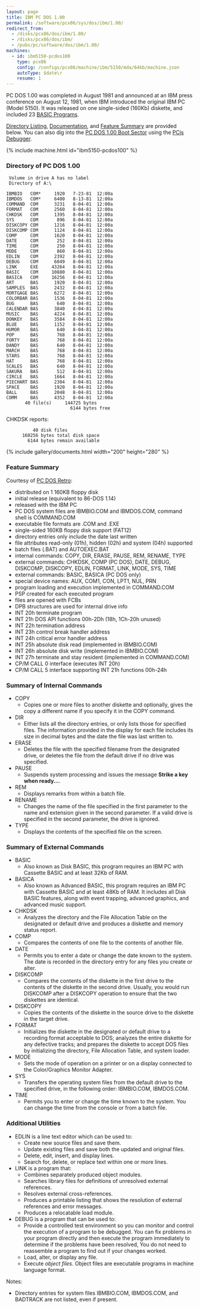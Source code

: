 ```yaml
---
layout: page
title: IBM PC DOS 1.00
permalink: /software/pcx86/sys/dos/ibm/1.00/
redirect_from:
  - /disks/pcx86/dos/ibm/1.00/
  - /disks/pcx86/dos/ibm/
  - /pubs/pc/software/dos/ibm/1.00/
machines:
  - id: ibm5150-pcdos100
    type: pcx86
    config: /configs/pcx86/machine/ibm/5150/mda/64kb/machine.json
    autoType: $date\r
    resume: 1
---
```


PC DOS 1.00 was completed in August 1981 and announced at an IBM press conference on August 12, 1981,
when IBM introduced the original IBM PC (Model 5150).  It was released on one single-sided (160Kb) diskette,
and included 23 [BASIC Programs](/software/pcx86/app/ibm/basic/1.00/).

[Directory Listing](#directory-of-pc-dos-100), [Documentation](#documents), and [Feature Summary](#feature-summary)
are provided below.  You can also dig into the [PC DOS 1.00 Boot Sector](debugger/#pc-dos-100-boot-sector)
using the [PCjs Debugger](debugger/).

{% include machine.html id="ibm5150-pcdos100" %}

### Directory of PC DOS 1.00

     Volume in drive A has no label
     Directory of A:\

    IBMBIO   COM*     1920   7-23-81  12:00a
    IBMDOS   COM*     6400   8-13-81  12:00a
    COMMAND  COM      3231   8-04-81  12:00a
    FORMAT   COM      2560   8-04-81  12:00a
    CHKDSK   COM      1395   8-04-81  12:00a
    SYS      COM       896   8-04-81  12:00a
    DISKCOPY COM      1216   8-04-81  12:00a
    DISKCOMP COM      1124   8-04-81  12:00a
    COMP     COM      1620   8-04-81  12:00a
    DATE     COM       252   8-04-81  12:00a
    TIME     COM       250   8-04-81  12:00a
    MODE     COM       860   8-04-81  12:00a
    EDLIN    COM      2392   8-04-81  12:00a
    DEBUG    COM      6049   8-04-81  12:00a
    LINK     EXE     43264   8-04-81  12:00a
    BASIC    COM     10880   8-04-81  12:00a
    BASICA   COM     16256   8-04-81  12:00a
    ART      BAS      1920   8-04-81  12:00a
    SAMPLES  BAS      2432   8-04-81  12:00a
    MORTGAGE BAS      6272   8-04-81  12:00a
    COLORBAR BAS      1536   8-04-81  12:00a
    BUG      BAS       640   8-04-81  12:00a
    CALENDAR BAS      3840   8-04-81  12:00a
    MUSIC    BAS      4224   8-04-81  12:00a
    DONKEY   BAS      3584   8-04-81  12:00a
    BLUE     BAS      1152   8-04-81  12:00a
    HUMOR    BAS       640   8-04-81  12:00a
    POP      BAS       768   8-04-81  12:00a
    FORTY    BAS       768   8-04-81  12:00a
    DANDY    BAS       640   8-04-81  12:00a
    MARCH    BAS       768   8-04-81  12:00a
    STARS    BAS       768   8-04-81  12:00a
    HAT      BAS       768   8-04-81  12:00a
    SCALES   BAS       640   8-04-81  12:00a
    SAKURA   BAS       512   8-04-81  12:00a
    CIRCLE   BAS      1664   8-04-81  12:00a
    PIECHART BAS      2304   8-04-81  12:00a
    SPACE    BAS      1920   8-04-81  12:00a
    BALL     BAS      2048   8-04-81  12:00a
    COMM     BAS      4352   8-04-81  12:00a
           40 file(s)     144725 bytes
                            6144 bytes free

CHKDSK reports:

	          40 disk files
	      160256 bytes total disk space
	        6144 bytes remain available

{% include gallery/documents.html width="200" height="280" %}

### Feature Summary

Courtesy of [PC DOS Retro](https://pcdosretro.github.io/doshist.txt):

  - distributed on 1 160KB floppy disk
  - initial release (equivalent to 86-DOS 1.14)
  - released with the IBM PC
  - PC DOS system files are IBMBIO.COM and IBMDOS.COM, command shell is COMMAND.COM
  - executable file formats are .COM and .EXE
  - single-sided 160KB floppy disk support (FAT12)
  - directory entries only include the date last written
  - file attributes read-only (01h), hidden (02h) and system (04h) supported
  - batch files (.BAT) and AUTOEXEC.BAT
  - internal commands: COPY, DIR, ERASE, PAUSE, REM, RENAME, TYPE
  - external commands: CHKDSK, COMP (PC DOS), DATE, DEBUG, DISKCOMP, DISKCOPY, EDLIN, FORMAT, LINK, MODE, SYS, TIME
  - external commands: BASIC, BASICA (PC DOS only)
  - special device names: AUX, COM1, CON, LPT1, NUL, PRN
  - program loading and execution implemented in COMMAND.COM
  - PSP created for each executed program
  - files are opened with FCBs
  - DPB structures are used for internal drive info
  - INT 20h terminate program
  - INT 21h DOS API functions 00h-2Dh (18h, 1Ch-20h unused)
  - INT 22h termination address
  - INT 23h control break handler address
  - INT 24h critical error handler address
  - INT 25h absolute disk read (implemented in IBMBIO.COM)
  - INT 26h absolute disk write (implemented in IBMBIO.COM)
  - INT 27h terminate and stay resident (implemented in COMMAND.COM)
  - CP/M CALL 0 interface (executes INT 20h)
  - CP/M CALL 5 interface supporting INT 21h functions 00h-24h

### Summary of Internal Commands

  - COPY
      - Copies one or more files to another diskette and optionally, gives the copy a different name if you specify it in the COPY command.
  - DIR
      - Either lists all the directory entries, or only lists those for specified files. The information provided in the display for each file includes its size in decimal bytes and the date the file was last written to.
  - ERASE
      - Deletes the file with the specified filename from the designated drive, or deletes the file from the default drive if no drive was specified.
  - PAUSE
      - Suspends system processing and issues the message **Strike a key when ready...**.
  - REM
      - Displays remarks from within a batch file.
  - RENAME
      - Changes the name of the file specified in the first parameter to the name and extension given in the second parameter. If a valid drive is specified in the second parameter, the drive is ignored.
  - TYPE
      - Displays the contents of the specified file on the screen.

### Summary of External Commands

  - BASIC
      - Also known as Disk BASIC, this program requires an IBM PC with Cassette BASIC and at least 32Kb of RAM.
  - BASICA
      - Also known as Advanced BASIC, this program requires an IBM PC with Cassette BASIC and at least 48Kb of RAM.  It includes all Disk BASIC features, along with event trapping, advanced graphics, and advanced music support.
  - CHKDSK
      - Analyzes the directory and the File Allocation Table on the designated or default drive and produces a diskette and memory status report.
  - COMP
      - Compares the contents of one file to the contents of another file.
  - DATE
      - Permits you to enter a date or change the date known to the system. The date is recorded in the directory entry for any files you create or alter.
  - DISKCOMP
      - Compares the contents of the diskette in the first drive to the contents of the diskette in the second drive. Usually, you would run DISKCOMP after a DISKCOPY operation to ensure that the two diskettes are identical.
  - DISKCOPY
      - Copies the contents of the diskette in the source drive to the diskette in the target drive.
  - FORMAT
      - Initializes the diskette in the designated or default drive to a recording format acceptable to DOS; analyzes the entire diskette for any defective tracks; and prepares the diskette to accept DOS files by initializing the directory, File Allocation Table, and system loader.
  - MODE
      - Sets the mode of operation on a printer or on a display connected to the Color/Graphics Monitor Adapter.
  - SYS
      - Transfers the operating system files from the default drive to the specified drive, in the following order: IBMBIO.COM, IBMDOS.COM.
  - TIME
      - Permits you to enter or change the time known to the system. You can change the time from the console or from a batch file.

### Additional Utilities

  - EDLIN is a line text editor which can be used to:
      - Create new source files and save them.
      - Update existing files and save both the updated and original files.
      - Delete, edit, insert, and display lines.
      - Search for, delete, or replace text within one or more lines.
  - LINK is a program that:
      - Combines separately produced object modules.
      - Searches library files for definitions of unresolved external references.
      - Resolves external cross-references.
      - Produces a printable listing that shows the resolution of external references and error messages.
      - Produces a relocatable load module.
  - DEBUG is a program that can be used to:
      - Provide a controlled test environment so you can monitor and control the execution of a program to be debugged. You can fix problems in your program directly and then execute the program immediately to determine if the problems have been resolved, You do not need to reassemble a program to find out if your changes worked.
      - Load, alter, or display any file.
      - Execute *object files*. Object files are executable programs in machine language format.

Notes:

  - Directory entries for system files IBMBIO.COM, IBMDOS.COM, and BADTRACK are not listed, even if present.
